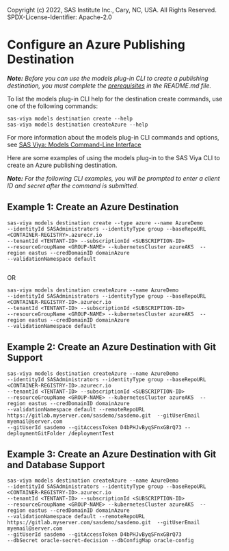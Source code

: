 Copyright (c) 2022, SAS Institute Inc., Cary, NC, USA.  All Rights Reserved.
SPDX-License-Identifier: Apache-2.0

# Configure an Azure Publishing Destination

_**Note:** Before you can use the models plug-in CLI to create a publishing destination, you must complete the [prerequisites](./README.md#prerequisites) in the README.md file._

To list the models plug-in CLI help for the destination create commands, use one of the following commands:

```commandline
sas-viya models destination create --help
sas-viya models destination createAzure --help
```

For more information about the models plug-in CLI commands and options, see [SAS Viya: Models Command-Line Interface](https://documentation.sas.com/?cdcId=mdlmgrcdc&cdcVersion=default&docsetId=mdlmgrcli&docsetTarget=titlepage.htm)

Here are some examples of using the models plug-in to the SAS Viya CLI to create an Azure publishing destination.

_**Note:** For the following CLI examples, you will be prompted to enter a client ID and secret after the command is submitted._

## Example 1: Create an Azure Destination

```commandline
sas-viya models destination create --type azure --name AzureDemo 
--identityId SASAdministrators --identityType group --baseRepoURL <CONTAINER-REGISTRY>.azurecr.io 
--tenantId <TENTANT-ID> --subscriptionId <SUBSCRIPTION-ID> 
--resourceGroupName <GROUP-NAME> --kubernetesCluster azureAKS  --region eastus --credDomainID domainAzure 
--validationNamespace default
 
```

OR

```commandline
sas-viya models destination createAzure --name AzureDemo 
--identityId SASAdministrators --identityType group --baseRepoURL <CONTAINER-REGISTRY-ID>.azurecr.io 
--tenantId <TENTANT-ID> --subscriptionId <SUBSCRIPTION-ID>
--resourceGroupName <GROUP-NAME> --kubernetesCluster azureAKS  --region eastus --credDomainID domainAzure 
--validationNamespace default
```

## Example 2: Create an Azure Destination with Git Support

```commandline
sas-viya models destination createAzure --name AzureDemo 
--identityId SASAdministrators --identityType group --baseRepoURL <CONTAINER-REGISTRY-ID>.azurecr.io 
--tenantId <TENTANT-ID> --subscriptionId <SUBSCRIPTION-ID> 
--resourceGroupName <GROUP-NAME> --kubernetesCluster azureAKS  --region eastus --credDomainID domainAzure 
--validationNamespace default --remoteRepoURL https://gitlab.myserver.com/sasdemo/sasdemo.git  --gitUserEmail myemail@server.com 
--gitUserId sasdemo --gitAccessToken D4bPHJvByqSFnxGBrQ73 --deploymentGitFolder /deploymentTest
```

## Example 3: Create an Azure Destination with Git and Database Support

```commandline
sas-viya models destination createAzure --name AzureDemo 
--identityId SASAdministrators --identityType group --baseRepoURL <CONTAINER-REGISTRY-ID>.azurecr.io 
--tenantId <TENTANT-ID> --subscriptionId <SUBSCRIPTION-ID> 
--resourceGroupName <GROUP-NAME> --kubernetesCluster azureAKS  --region eastus --credDomainID domainAzure 
--validationNamespace default --remoteRepoURL https://gitlab.myserver.com/sasdemo/sasdemo.git  --gitUserEmail myemail@server.com 
--gitUserId sasdemo --gitAccessToken D4bPHJvByqSFnxGBrQ73 
--dbSecret oracle-secret-decision --dbConfigMap oracle-config
```